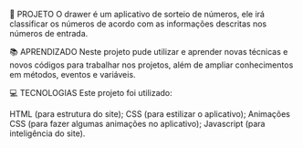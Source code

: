 🚀 PROJETO
O drawer é um aplicativo de sorteio de números, ele irá classificar os números de acordo com as informações descritas nos números de entrada.

📚 APRENDIZADO
Neste projeto pude utilizar e aprender novas técnicas e novos códigos para trabalhar nos projetos, além de ampliar conhecimentos em métodos, eventos e variáveis.

💻 TECNOLOGIAS
Este projeto foi utilizado:

HTML (para estrutura do site);
CSS (para estilizar o aplicativo);
Animações CSS (para fazer algumas animações no aplicativo);
Javascript (para inteligência do site).
